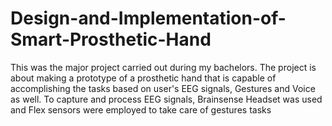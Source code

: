 # Design-and-Implementation-of-Smart-Prosthetic-Hand
This was the major project carried out during my bachelors. The project is about making a prototype of a prosthetic hand that is capable of accomplishing the tasks based on user's EEG signals, Gestures and Voice as well. To capture and process EEG signals, Brainsense Headset was used and Flex sensors were employed to take care of gestures tasks
